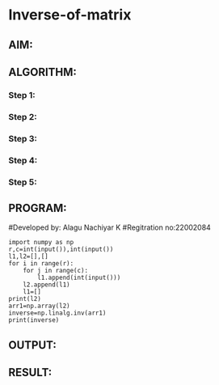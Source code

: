 # Inverse-of-matrix

## AIM:

## ALGORITHM:
### Step 1:
### Step 2:
### Step 3:
### Step 4:
### Step 5:


## PROGRAM:
#Developed by: Alagu Nachiyar K
#Regitration no:22002084
```
import numpy as np
r,c=int(input()),int(input())
l1,l2=[],[]
for i in range(r):
    for j in range(c):
        l1.append(int(input()))
    l2.append(l1)
    l1=[]
print(l2)
arr1=np.array(l2)
inverse=np.linalg.inv(arr1)
print(inverse)
```

## OUTPUT:

## RESULT:
